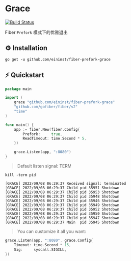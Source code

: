 # Grace

[![Build Status](https://travis-ci.org/ivpusic/grpool.svg?branch=master)](https://github.com/infinitasx/easi-go-aws)

Fiber `Prefork` 模式下的优雅退出

## ⚙ Installation

```text
go get -u github.com/eininst/fiber-prefork-grace
```

## ⚡ Quickstart

```go
package main

import (
    grace "github.com/eininst/fiber-prefork-grace"
    "github.com/gofiber/fiber/v2"
    "time"
)

func main() {
    app := fiber.New(fiber.Config{
        Prefork:     true,
        ReadTimeout: time.Second * 5,
    })

    grace.Listen(app, ":8080")
}
```

> Default listen signal: TERM

```shell
kill -term pid
```

```text
[GRACE] 2022/09/08 06:29:37 Received signal: terminated
[GRACE] 2022/09/08 06:29:37 Child pid 35951 Shotdown
[GRACE] 2022/09/08 06:29:37 Child pid 35953 Shotdown
[GRACE] 2022/09/08 06:29:37 Child pid 35948 Shotdown
[GRACE] 2022/09/08 06:29:37 Child pid 35946 Shotdown
[GRACE] 2022/09/08 06:29:37 Child pid 35949 Shotdown
[GRACE] 2022/09/08 06:29:37 Child pid 35952 Shotdown
[GRACE] 2022/09/08 06:29:37 Child pid 35950 Shotdown
[GRACE] 2022/09/08 06:29:37 Child pid 35947 Shotdown
[GRACE] 2022/09/08 06:29:37 Main  pid 35945 Shotdown
```

> You can customize it all you want:

```go
grace.Listen(app, ":8080", grace.Config{
    Timeout: time.Second * 15,
    Sig:     syscall.SIGILL,
})
```